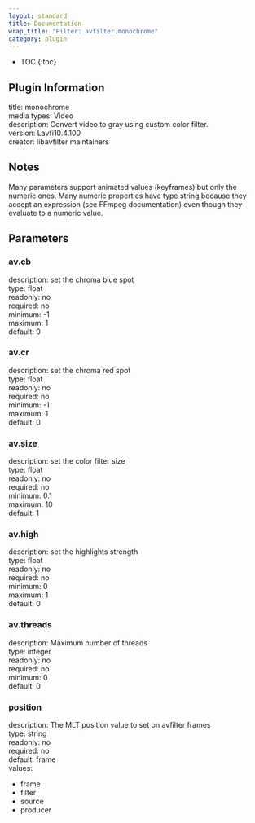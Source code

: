 ```yaml
---
layout: standard
title: Documentation
wrap_title: "Filter: avfilter.monochrome"
category: plugin
---
```

* TOC
{:toc}

## Plugin Information

title: monochrome  
media types:
Video  
description: Convert video to gray using custom color filter.  
version: Lavfi10.4.100  
creator: libavfilter maintainers  

## Notes

Many parameters support animated values (keyframes) but only the numeric ones. Many numeric properties have type string because they accept an expression (see FFmpeg documentation) even though they evaluate to a numeric value.

## Parameters

### av.cb

  
description:
set the chroma blue spot  
type: float  
readonly: no  
required: no  
minimum: -1  
maximum: 1  
default: 0  

### av.cr

  
description:
set the chroma red spot  
type: float  
readonly: no  
required: no  
minimum: -1  
maximum: 1  
default: 0  

### av.size

  
description:
set the color filter size  
type: float  
readonly: no  
required: no  
minimum: 0.1  
maximum: 10  
default: 1  

### av.high

  
description:
set the highlights strength  
type: float  
readonly: no  
required: no  
minimum: 0  
maximum: 1  
default: 0  

### av.threads

  
description:
Maximum number of threads  
type: integer  
readonly: no  
required: no  
minimum: 0  
default: 0  

### position

  
description:
The MLT position value to set on avfilter frames  
type: string  
readonly: no  
required: no  
default: frame  
values:  

* frame
* filter
* source
* producer

